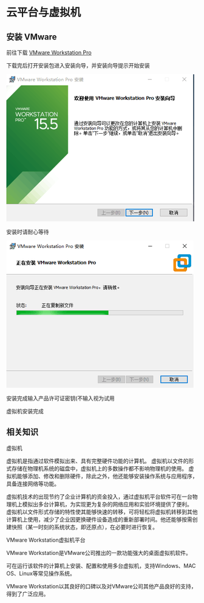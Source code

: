 # 云平台与虚拟机

## 安装 VMware

前往下载 [VMware Workstation Pro](https://www.vmware.com/cn/products/workstation-pro/workstation-pro-evaluation.html) 

下载完后打开安装包进入安装向导，并安装向导提示开始安装

![01](./img/setup/01.png)

安装时请耐心等待

![02](./img/setup/02.png)

安装完成输入产品许可证密钥(不输入视为试用

虚拟机安装完成 


## 相关知识 

虚拟机

虚拟机是指通过软件模拟出来、具有完整硬件功能的计算机。
虚拟机以文件的形式存储在物理机系统的磁盘中，虚拟机上的多数操作都不影响物理机的使用。
虚拟机能够添加、修改和删除硬件，除此之外，他还能够安装操作系统与应用程序，具备连接网络等功能。

虚拟机技术的出现节约了企业计算机的资金投入，通过虚拟机平台软件可在一台物理机上模拟出多台计算机，为实现更为复杂的网络应用和实验环境提供了便利。
虚拟机以文件形式存储的特性使其能够快速的转移，可将轻松将虚拟机转移到其他计算机上使用，减少了企业因更换硬件设备造成的重新部署时间。他还能够按需创建快照（某一时刻的系统状态，即还原点），在必要时进行恢复。 


VMware Workstation虚拟机平台


VMware Workstation是VMware公司推出的一款功能强大的桌面虚拟机软件。

可在运行该软件的计算机上安装、配置和使用多台虚拟机，支持Windows、MAC OS、Linux等常见操作系统。

VMware Workstation以其良好的口碑以及对VMware公司其他产品良好的支持，得到了广泛应用。 







